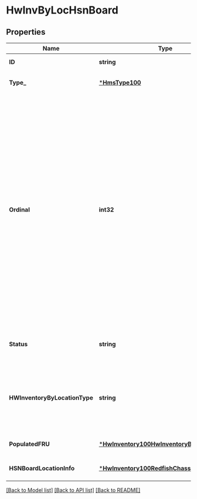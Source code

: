 # HwInvByLocHsnBoard

## Properties
Name | Type | Description | Notes
------------ | ------------- | ------------- | -------------
**ID** | **string** |  | [default to null]
**Type_** | [***HmsType100**](HMSType.1.0.0.md) |  | [optional] [default to null]
**Ordinal** | **int32** | This is the normalized (from zero) index of the component location (e.g. slot number) when there are more than one.  This should match the last number in the xname in most cases (e.g. Ordinal 0 for node x0c0s0b0n0).  Note that Redfish may use a different value or naming scheme, but this is passed through via the *LocationInfo for the type of component. | [optional] [default to null]
**Status** | **string** | Populated or Empty - whether location is populated. | [optional] [default to null]
**HWInventoryByLocationType** | **string** | This is used as a discriminator to determine the additional HMS-type specific subtype that is returned. | [default to null]
**PopulatedFRU** | [***HwInventory100HwInventoryByFru**](HWInventory.1.0.0_HWInventoryByFRU.md) |  | [optional] [default to null]
**HSNBoardLocationInfo** | [***HwInventory100RedfishChassisLocationInfo**](HWInventory.1.0.0_RedfishChassisLocationInfo.md) |  | [optional] [default to null]

[[Back to Model list]](../README.md#documentation-for-models) [[Back to API list]](../README.md#documentation-for-api-endpoints) [[Back to README]](../README.md)

